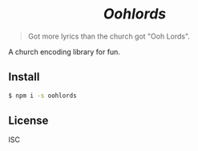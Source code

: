 <div align="center"><h1><em>
Oohlords
</em></h1></div>

> Got more lyrics than the church got "Ooh Lords".

A church encoding library for fun.

## Install

```bash
$ npm i -s oohlords
```

## License

ISC
